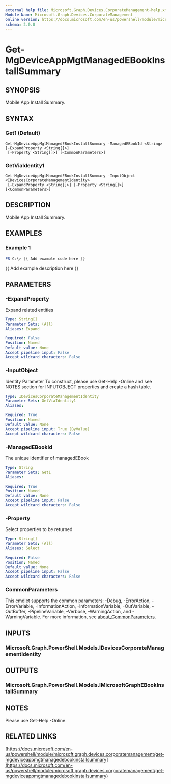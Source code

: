```yaml
---
external help file: Microsoft.Graph.Devices.CorporateManagement-help.xml
Module Name: Microsoft.Graph.Devices.CorporateManagement
online version: https://docs.microsoft.com/en-us/powershell/module/microsoft.graph.devices.corporatemanagement/get-mgdeviceappmgtmanagedebookinstallsummary
schema: 2.0.0
---
```


# Get-MgDeviceAppMgtManagedEBookInstallSummary

## SYNOPSIS
Mobile App Install Summary.

## SYNTAX

### Get1 (Default)
```
Get-MgDeviceAppMgtManagedEBookInstallSummary -ManagedEBookId <String> [-ExpandProperty <String[]>]
 [-Property <String[]>] [<CommonParameters>]
```

### GetViaIdentity1
```
Get-MgDeviceAppMgtManagedEBookInstallSummary -InputObject <IDevicesCorporateManagementIdentity>
 [-ExpandProperty <String[]>] [-Property <String[]>] [<CommonParameters>]
```

## DESCRIPTION
Mobile App Install Summary.

## EXAMPLES

### Example 1
```powershell
PS C:\> {{ Add example code here }}
```

{{ Add example description here }}

## PARAMETERS

### -ExpandProperty
Expand related entities

```yaml
Type: String[]
Parameter Sets: (All)
Aliases: Expand

Required: False
Position: Named
Default value: None
Accept pipeline input: False
Accept wildcard characters: False
```

### -InputObject
Identity Parameter
To construct, please use Get-Help -Online and see NOTES section for INPUTOBJECT properties and create a hash table.

```yaml
Type: IDevicesCorporateManagementIdentity
Parameter Sets: GetViaIdentity1
Aliases:

Required: True
Position: Named
Default value: None
Accept pipeline input: True (ByValue)
Accept wildcard characters: False
```

### -ManagedEBookId
The unique identifier of managedEBook

```yaml
Type: String
Parameter Sets: Get1
Aliases:

Required: True
Position: Named
Default value: None
Accept pipeline input: False
Accept wildcard characters: False
```

### -Property
Select properties to be returned

```yaml
Type: String[]
Parameter Sets: (All)
Aliases: Select

Required: False
Position: Named
Default value: None
Accept pipeline input: False
Accept wildcard characters: False
```

### CommonParameters
This cmdlet supports the common parameters: -Debug, -ErrorAction, -ErrorVariable, -InformationAction, -InformationVariable, -OutVariable, -OutBuffer, -PipelineVariable, -Verbose, -WarningAction, and -WarningVariable. For more information, see [about_CommonParameters](http://go.microsoft.com/fwlink/?LinkID=113216).

## INPUTS

### Microsoft.Graph.PowerShell.Models.IDevicesCorporateManagementIdentity
## OUTPUTS

### Microsoft.Graph.PowerShell.Models.IMicrosoftGraphEBookInstallSummary
## NOTES
Please use Get-Help -Online.

## RELATED LINKS

[https://docs.microsoft.com/en-us/powershell/module/microsoft.graph.devices.corporatemanagement/get-mgdeviceappmgtmanagedebookinstallsummary](https://docs.microsoft.com/en-us/powershell/module/microsoft.graph.devices.corporatemanagement/get-mgdeviceappmgtmanagedebookinstallsummary)

